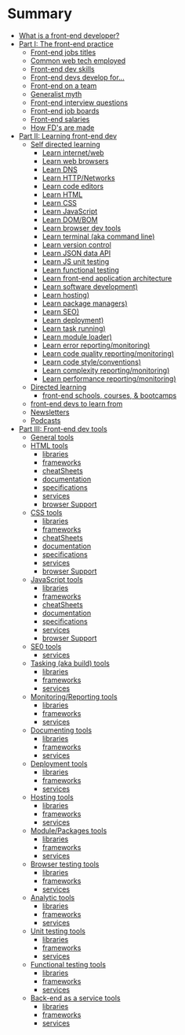 # Summary

* [What is a front-end developer?](what-is-a-FD.md)
* [Part I: The front-end practice](practice.md)
	* [Front-end jobs titles](practice/types-of-front-end-dev.md)
    * [Common web tech employed](practice/tech-employed-by-fd.md)
	* [Front-end dev skills](practice/skills.md)
    * [Front-end devs develop for...](practice/fd-dev-for.md)
	* [Front-end on a team](practice/team.md)
	<!--- * [Front-end terms](template.md) -->
    * [Generalist myth](practice/myth.md)
	* [Front-end interview questions](practice/interview-q.md)
	* [Front-end job boards](practice/jobboards.md)
	* [Front-end salaries](practice/salaries.md)
    * [How FD's are made](practice/making-fd.md)
* [Part II: Learning front-end dev](learning.md)
    * [Self directed learning](learning/self-direct-learning.md)
        * [Learn internet/web](learning/internet.md)
    	* [Learn web browsers](learning/browsers.md)
        * [Learn DNS](learning/dns.md)
        * [Learn HTTP/Networks](learning/http-networks.md)
    	* [Learn code editors](template.md)
    	* [Learn HTML](template.md)
    	* [Learn CSS](template.md)
    	* [Learn JavaScript](template.md)
    	* [Learn DOM/BOM](template.md)
    	* [Learn browser dev tools](template.md)
    	* [Learn terminal (aka command line)](template.md)
    	* [Learn version control](template.md)
    	* [Learn JSON data API](template.md)
    	* [Learn JS unit testing](template.md)
    	* [Learn functional testing](template.md)
    	* [Learn front-end application architecture](template.md)
    	* [Learn software development)](template.md)
    	* [Learn hosting)](template.md)
    	* [Learn package managers)](template.md)
    	* [Learn SEO)](template.md)
		* [Learn deployment)](template.md)
    	* [Learn task running)](template.md)
    	* [Learn module loader)](template.md)
    	* [Learn error reporting/monitoring)](template.md)
    	* [Learn code quality reporting/monitoring)](template.md)
    	* [Learn code style/conventions)](template.md)
    	* [Learn complexity reporting/monitoring)](template.md)
    	* [Learn performance reporting/monitoring)](template.md)
    * [Directed learning](learning/direct-learning.md)
    	* [front-end schools, courses, & bootcamps](learning/courses.md)
    * [front-end devs to learn from](template.md)
    * [Newsletters](template.md)
    * [Podcasts](template.md)
* [Part III: Front-end dev tools](template.md)
    * [General tools](template.md)
    * [HTML tools]()
    	* [libraries](template.md)
		* [frameworks](template.md)
		* [cheatSheets](template.md)
		* [documentation](template.md)
		* [specifications](template.md)
		* [services](template.md)
		* [browser Support](template.md)
	* [CSS tools]()
    	* [libraries](template.md)
		* [frameworks](template.md)
		* [cheatSheets](template.md)
		* [documentation](template.md)
		* [specifications](template.md)
		* [services](template.md)
		* [browser Support](template.md)
	* [JavaScript tools]()
    	* [libraries](template.md)
		* [frameworks](template.md)
		* [cheatSheets](template.md)
		* [documentation](template.md)
		* [specifications](template.md)
		* [services](template.md)
		* [browser Support](template.md)
	* [SE0 tools]()
		* [services](template.md)
	* [Tasking (aka build) tools]()
    	* [libraries](template.md)
		* [frameworks](template.md)
		* [services](template.md)
	* [Monitoring/Reporting tools]()
    	* [libraries](template.md)
		* [frameworks](template.md)
		* [services](template.md)
	* [Documenting tools]()
    	* [libraries](template.md)
		* [frameworks](template.md)
		* [services](template.md)
	* [Deployment tools]()
    	* [libraries](template.md)
		* [frameworks](template.md)
		* [services](template.md)
	* [Hosting tools]()
    	* [libraries](template.md)
		* [frameworks](template.md)
		* [services](template.md)
	* [Module/Packages tools]()
    	* [libraries](template.md)
		* [frameworks](template.md)
		* [services](template.md)
	* [Browser testing tools]()
    	* [libraries](template.md)
		* [frameworks](template.md)
		* [services](template.md)
	* [Analytic tools]()
    	* [libraries](template.md)
		* [frameworks](template.md)
		* [services](template.md)
	* [Unit testing tools]()
    	* [libraries](template.md)
		* [frameworks](template.md)
		* [services](template.md)
	* [Functional testing tools]()
    	* [libraries](template.md)
		* [frameworks](template.md)
		* [services](template.md)
	* [Back-end as a service tools]()
    	* [libraries](template.md)
		* [frameworks](template.md)
		* [services](template.md)



